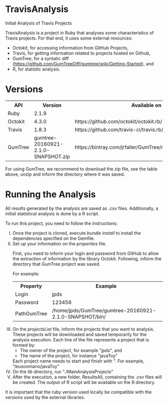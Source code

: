 # TravisAnalysis

Initial Analysis of Travis Projects

TravisAnalysis is a project in Ruby that analyses some characteristics of Travis projects. For that end, it uses some external resources: 
 - Octokit, for accessing information from GitHub Projects,
 - Travis, for getting information related to projects hosted on Github,
 - GumTree, for a syntatic diff (https://github.com/GumTreeDiff/gumtree/wiki/Getting-Started), and
 - R, for statistic analysis.

# Versions
<table style="width:100%">
  <tr>
    <th>API</th>
    <th>Version</th> 
    <th>Available on</th>
  </tr>
  <tr>
    <td>Ruby</td>
    <td>2.1.9</td> 
    <td></td>
  </tr>
  <tr>
    <td>Octokit</td>
    <td>4.3.0</td> 
    <td>https://github.com/octokit/octokit.rb/</td>
  </tr>
  <tr>
    <td>Travis</td>
    <td>1.8.3</td> 
    <td>https://github.com/travis-ci/travis.rb/</td>
  </tr>
  <tr>
    <td>GumTree</td>
    <td>gumtree-20160921-2.1.0-SNAPSHOT.zip</td> 
    <td>https://bintray.com/jrfaller/GumTree/nightlies/99.99.99#files</td>
  </tr>
</table>

For using GumTree, we recommend to download the zip file, see the table above, unzip and inform the directory where it was saved.

# Running the Analysis

All results generated by the analysis are saved as .csv files. Additionally, a initial statistical analysis is done by a R script.

To run this project, you need to follow the instructions: 

<ol type="I">
  <li>
    Once the project is cloned, execute <i>bundle install</i> to install the dependencies specified on the Gemfile. 
  </li>
  <li>
  Set up your information on the <i>properties</i> file.
  <p>
  First, you need to inform your login and password from GitHub to allow the extraction of information by the library Octokit. Following, inform the directory that GumTree project was saved.

For example:

<table style="width:100%">
  <tr>
    <th>Property</th>
    <th>Example</th> 
  </tr>
  <tr>
    <td>Login</td>
    <td>jpds</td> 
  </tr>
  <tr>
    <td>Password</td>
    <td>123456</td> 
  </tr>
  <tr>
    <td>PathGumTree</td>
    <td>/home/jpds/GumTree/gumtree-20160921-2.1.0-SNAPSHOT/bin/</td> 
  </tr>
</table>
  </li>
  <li>
  On the <i>projectsList</i> file, inform the projects that you want to analysis. These projects will be downloaded and saved temporarily for the analysis execution. Each line of the file represents a project that is formed by:
    <ul>
    <li>
      The owner of the project, for example "jpds", and
    </li>
    <li>
      The name of the project, for instance "javaToy"
    </li>
    </ul>
    Each project name needs to start and finish with ". For example, "leusonmario/javaToy"
  </li>
  <li>
    On the <i>lib</i> directory, run "./MainAnalysisProjects"
  </li>
  <li>
    After the execution, a new folder, ResultsAll, containing the .csv files will be created. The output of R script will be available on the R directory.
  </li>
</ol>

It is important that the ruby version used locally be compatible with the versions used by the external libraries.
